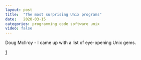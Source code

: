 ```yaml
---
layout: post
title:  "The most surprising Unix programs"
date:   2020-03-15
categories: programming code software unix
video: false
---
```


Doug McIlroy - I came up with a list of eye-opening Unix gems.

[1]

[1]: //minnie.tuhs.org/pipermail/tuhs/2020-March/020664.html

